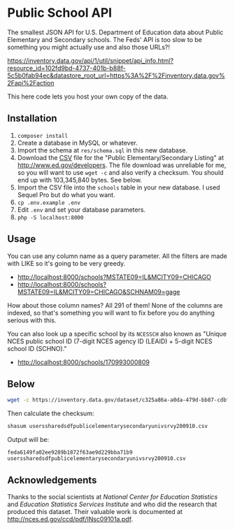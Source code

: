 Public School API
=================

The smallest JSON API for U.S. Department of Education data about Public Elementary and 
Secondary schools. The Feds' API is too slow to be something you might actually use and
also those URLs?!

<https://inventory.data.gov/api/1/util/snippet/api_info.html?resource_id=102fd9bd-4737-401b-b88f-5c5b0fab94ec&datastore_root_url=https%3A%2F%2Finventory.data.gov%2Fapi%2Faction>

This here code lets you host your own copy of the data.

Installation
------------

1. `composer install`
1. Create a database in MySQL or whatever.
1. Import the schema at `res/schema.sql` in this new database.
1. Download the [CSV][] file for the "Public Elementary/Secondary Listing" at
   <http://www.ed.gov/developers>. The file download was unreliable for me, so you will
   want to use `wget -c` and also verify a checksum. You should end up with 103,345,840
   bytes. See below.
1. Import the CSV file into the `schools` table in your new database. I used Sequel Pro
   but do what you want.
1. `cp .env.example .env`
1. Edit `.env` and set your database parameters.
1. `php -S localhost:8000`

Usage
-----

You can use any column name as a query parameter. All the filters are made with LIKE so
it's going to be very greedy.

* <http://localhost:8000/schools?MSTATE09=IL&MCITY09=CHICAGO>
* <http://localhost:8000/schools?MSTATE09=IL&MCITY09=CHICAGO&SCHNAM09=gage>

How about those column names? All 291 of them! None of the columns are indexed, so that's
something you will want to fix before you do anything serious with this.

You can also look up a specific school by its `NCESSCH` also known as "Unique NCES public
school ID (7-digit NCES agency ID (LEAID) + 5-digit NCES school ID (SCHNO)."

* <http://localhost:8000/schools/170993000809>

Below
-----

```bash
wget -c https://inventory.data.gov/dataset/c325a86a-a0da-479d-bb87-cdbf88833b25/resource/102fd9bd-4737-401b-b88f-5c5b0fab94ec/download/userssharedsdfpublicelementarysecondaryunivsrvy200910.csv
```

Then calculate the checksum:

```bash
shasum userssharedsdfpublicelementarysecondaryunivsrvy200910.csv
```

Output will be:

```
feda6149fa02ee9289b1872f63ae9d229bba71b9  userssharedsdfpublicelementarysecondaryunivsrvy200910.csv
```

Acknowledgements
----------------

Thanks to the social scientists at *National Center for Education Statistics* and
*Education Statistics Services Institute* and who did the research that produced this
dataset. Their valuable work is documented at <http://nces.ed.gov/ccd/pdf/INsc09101a.pdf>.

[CSV]: https://inventory.data.gov/dataset/c325a86a-a0da-479d-bb87-cdbf88833b25/resource/102fd9bd-4737-401b-b88f-5c5b0fab94ec/download/userssharedsdfpublicelementarysecondaryunivsrvy200910.csv
